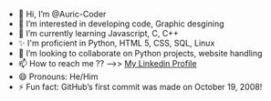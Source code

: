 - 👋 Hi, I’m @Auric-Coder
- 👀 I’m interested in developing code, Graphic desgining
- 🌱 I’m currently learning Javascript, C, C++
- ✨ I'm proficient in Python, HTML 5, CSS, SQL, Linux  
- 💞️ I’m looking to collaborate on Python projects, website handling
- 📫 How to reach me ?? -->> <a href='https://www.linkedin.com/in/hemanga-kashyap-086b09324'>My Linkedin Profile</a>
- 😄 Pronouns: He/Him
- ⚡ Fun fact: GitHub’s first commit was made on October 19, 2008!

<!---
Auric-Coder/Auric-Coder is a ✨ special ✨ repository because its `README.md` (this file) appears on your GitHub profile.
You can click the Preview link to take a look at your changes.
--->
